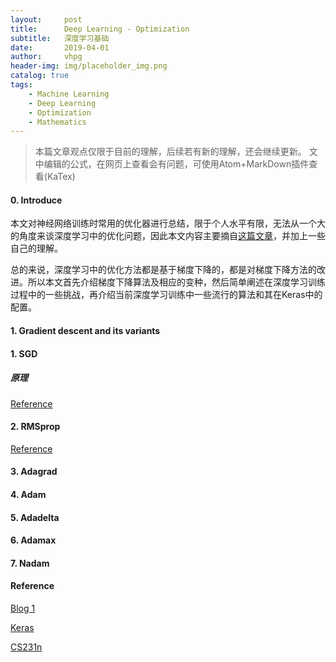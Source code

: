 ```yaml
---
layout:     post
title:      Deep Learning - Optimization
subtitle:   深度学习基础
date:       2019-04-01
author:     vhpg
header-img: img/placeholder_img.png
catalog: true
tags:
    - Machine Learning
    - Deep Learning
    - Optimization
    - Mathematics
---
```

> 本篇文章观点仅限于目前的理解，后续若有新的理解，还会继续更新。
> 文中编辑的公式，在网页上查看会有问题，可使用Atom+MarkDown插件查看(KaTex)

#### 0. Introduce
  本文对神经网络训练时常用的优化器进行总结，限于个人水平有限，无法从一个大的角度来谈深度学习中的优化问题，因此本文内容主要摘自[这篇文章](http://ruder.io/optimizing-gradient-descent/)，并加上一些自己的理解。

  总的来说，深度学习中的优化方法都是基于梯度下降的，都是对梯度下降方法的改进。所以本文首先介绍梯度下降算法及相应的变种，然后简单阐述在深度学习训练过程中的一些挑战，再介绍当前深度学习训练中一些流行的算法和其在Keras中的配置。


#### 1. Gradient descent and its variants




#### 1. SGD

##### 原理


[Reference](http://www.cs.toronto.edu/~tijmen/csc321/slides/lecture_slides_lec6.pdf)

#### 2. RMSprop



[Reference](http://www.cs.toronto.edu/~tijmen/csc321/slides/lecture_slides_lec6.pdf)


#### 3. Adagrad


#### 4. Adam



#### 5. Adadelta


#### 6. Adamax


#### 7. Nadam


#### Reference
[Blog 1](http://ruder.io/optimizing-gradient-descent/)

[Keras](https://keras.io/optimizers/)

[CS231n]()
